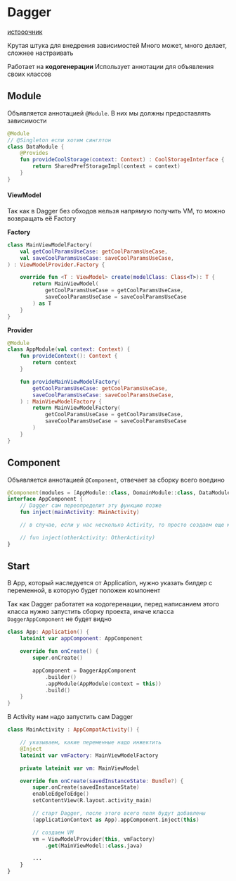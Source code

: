 # Dagger

[истооочник](https://www.youtube.com/watch?v=Roo4JVLJ4IY&t=1485s)

Крутая штука для внедрения зависимостей
Много может, много делает, сложнее настраивать

Работает на **кодогенерации**
Использует аннотации для объявления своих классов

## Module

Объявляется аннотацией `@Module`. В них мы должны предоставлять зависимости

```kotlin
@Module
// @Singleton если хотим синглтон
class DataModule {
    @Provides
    fun provideCoolStorage(context: Context) : CoolStorageInterface {
        return SharedPrefStorageImpl(context = context)
    }
}
```

#### ViewModel

Так как в Dagger без обходов нельзя напрямую получить VM, то можно возвращать её Factory

**Factory**
```kotlin
class MainViewModelFactory(
    val getCoolParamsUseCase: getCoolParamsUseCase,
    val saveCoolParamsUseCase: saveCoolParamsUseCase,
) : ViewModelProvider.Factory {

    override fun <T : ViewModel> create(modelClass: Class<T>): T {
        return MainViewModel(
            getCoolParamsUseCase = getCoolParamsUseCase,
            saveCoolParamsUseCase = saveCoolParamsUseCase
        ) as T
    }
}
```

**Provider**
```kotlin
@Module
class AppModule(val context: Context) {
    fun provideContext(): Context {
        return context
    }

    fun provideMainViewModelFactory(
        getCoolParamsUseCase: getCoolParamsUseCase,
        saveCoolParamsUseCase: saveCoolParamsUseCase,
    ) : MainViewModelFactory {
        return MainViewModelFactory(
            getCoolParamsUseCase = getCoolParamsUseCase,
            saveCoolParamsUseCase = saveCoolParamsUseCase
        )
    }
}
```

## Component

Объявляется аннотацией `@Component`, отвечает за сборку всего воедино 

```kotlin
@Component(modules = [AppModule::class, DomainModule::class, DataModule::class])
interface AppComponent {
    // Dagger сам переопределит эту функцию позже
    fun inject(mainActivity: MainActivity)

    // в случае, если у нас несколько Activity, то просто создаем еще методы

    // fun inject(otherActivity: OtherActivity)
}
```

## Start

В App, который наследуется от Application, нужно указать билдер с переменной, в которую будет положен компонент

Так как Dagger работатет на кодогеренации, перед написанием этого класса нужно запустить сборку проекта, иначе класса `DaggerAppComponent` не будет видно

```kotlin
class App: Application() {
    lateinit var appComponent: AppComponent

    override fun onCreate() {
        super.onCreate()

        appComponent = DaggerAppComponent
            .builder()
            .appModule(AppModule(context = this))
            .build()
    }
}
```

В Activity нам надо запустить сам Dagger

```kotlin
class MainActivity : AppCompatActivity() {

    // указываем, какие переменные надо инжектить
    @Inject
    lateinit var vmFactory: MainViewModelFactory

    private lateinit var vm: MainViewModel

    override fun onCreate(savedInstanceState: Bundle?) {
        super.onCreate(savedInstanceState)
        enableEdgeToEdge()
        setContentView(R.layout.activity_main)

        // старт Dagger, после этого всего поля будут добавлены 
        (applicationContext as App).appComponent.inject(this)

        // создаем VM
        vm = ViewModelProvider(this, vmFactory)
            .get(MainViewModel::class.java)

        ...
    }
} 
```